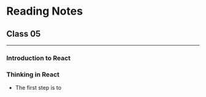 # Reading Notes
## Class 05
_____________________________________________________________________________________________________________________________________


### Introduction to React

### Thinking in React

- The first step is to 
